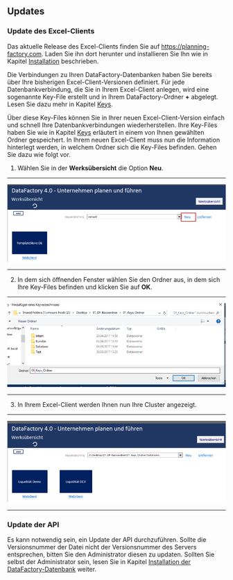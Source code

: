 ## Updates

### Update des Excel-Clients

Das aktuelle Release des Excel-Clients finden Sie auf <https://planning-factory.com>. Laden Sie ihn dort herunter und installieren Sie Ihn wie in Kapitel [Installation](installation-und-update.md) beschrieben.

Die Verbindungen zu Ihren DataFactory-Datenbanken haben Sie bereits über Ihre bisherigen Excel-Client-Versionen definiert. Für jede Datenbankverbindung, die Sie in Ihrem Excel-Client anlegen, wird eine sogenannte Key-File erstellt und in Ihrem DataFactory-Ordner **+** abgelegt. Lesen Sie dazu mehr in Kapitel [Keys](werk/keys.md).

Über diese Key-Files können Sie in Ihrer neuen Excel-Client-Version einfach und schnell Ihre Datenbankverbindungen  wiederherstellen. Ihre Key-Files haben Sie wie in Kapitel [Keys](werk/keys.md) erläutert in einem von Ihnen gewählten Ordner gespeichert. In Ihrem neuen Excel-Client muss nun die Information hinterlegt werden, in welchem Ordner  sich die Key-Files befinden. Gehen Sie dazu wie folgt vor.

1) Wählen Sie in der **Werksübersicht** die Option **Neu**.

---
![](/Pictures/Excel-Client/Updates/updates_1.png)

---

2) In dem sich öffnenden Fenster wählen Sie den Ordner aus, in dem sich Ihre Key-Files befinden und klicken Sie auf **OK**.

---
![](/Pictures/Excel-Client/Updates/updates_2.png)

---

3) In Ihrem Excel-Client werden Ihnen nun Ihre Cluster angezeigt.

---
![](/Pictures/Excel-Client/Updates/updates_3.png)

---

### Update der API

Es kann notwendig sein, ein Update der API durchzuführen. Sollte die Versionsnummer der Datei nicht der Versionsnummer des Servers entsprechen, bitten Sie den Administrator diesen zu updaten. Sollten Sie selbst der Administrator sein, lesen Sie in Kapitel [Installation der DataFactory-Datenbank](../installation-der-datafactory-datenbank.md) weiter.